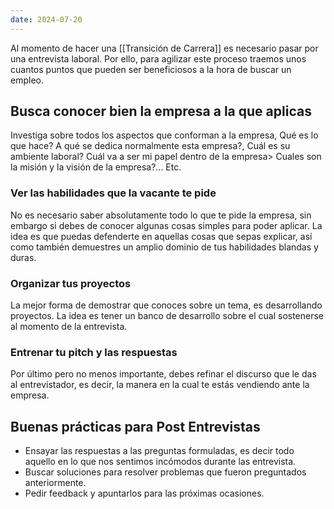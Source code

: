 ```yaml
---
date: 2024-07-20
---
```


Al momento de hacer una [[Transición de Carrera]] es necesario pasar por una entrevista laboral. Por ello, para agilizar este proceso traemos unos cuantos puntos que pueden ser beneficiosos a la hora de buscar un empleo.

## Busca conocer bien la empresa a la que aplicas
Investiga sobre todos los aspectos que conforman a la empresa, Qué es lo que hace? A qué se dedica normalmente esta empresa?, Cuál es su ambiente laboral? Cuál va a ser mi papel dentro de la empresa> Cuales son la misión y la visión de la empresa?... Etc.
### Ver las habilidades que la vacante te pide
No es necesario saber absolutamente todo lo que te pide la empresa, sin embargo si debes de conocer algunas cosas simples para poder aplicar. La idea es que puedas defenderte en aquellas cosas que sepas explicar, así como también demuestres un amplio dominio de tus habilidades blandas y duras.
### Organizar tus proyectos 
La mejor forma de demostrar que conoces sobre un tema, es desarrollando proyectos. La idea es tener un banco de desarrollo sobre el cual sostenerse al momento de la entrevista.
### Entrenar tu pitch y las respuestas
Por último pero no menos importante, debes refinar el discurso que le das al entrevistador, es decir, la manera en la cual te estás vendiendo ante la empresa.

## Buenas prácticas para Post Entrevistas
- Ensayar las respuestas a las preguntas formuladas, es decir todo aquello en lo que nos sentimos incómodos durante las entrevista.
- Buscar soluciones para resolver problemas que fueron preguntados anteriormente.
- Pedir feedback y apuntarlos para las próximas ocasiones.

